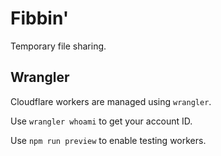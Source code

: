 # Fibbin'

Temporary file sharing.

## Wrangler

Cloudflare workers are managed using `wrangler`.

Use `wrangler whoami` to get your account ID.

Use `npm run preview` to enable testing workers.
